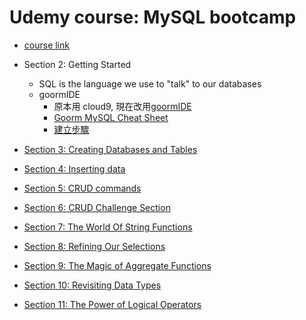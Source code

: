 
# Udemy course: MySQL bootcamp

- [course link](https://www.udemy.com/course/the-ultimate-mysql-bootcamp-go-from-sql-beginner-to-expert/)

- Section 2: Getting Started
  - SQL is the language we use to "talk" to our databases
  - goormIDE
    - 原本用 cloud9, 現在改用[goormIDE](https://ide.goorm.io/)
    - [Goorm MySQL Cheat Sheet](https://gist.github.com/nax3t/767e06f6af0bafc70b4c4cba0c8d38e7)
    - [建立步驟](https://gist.github.com/nax3t/2773378c4d1bada8d66d12f4d5210248)

- [Section 3: Creating Databases and Tables](udemy_mysql_bootcamp/Section3.md)
- [Section 4: Inserting data](udemy_mysql_bootcamp/Section4.md)
- [Section 5: CRUD commands](udemy_mysql_bootcamp/Section5.md)
- [Section 6: CRUD Challenge Section](udemy_mysql_bootcamp/Section6.md)
- [Section 7: The World Of String Functions](udemy_mysql_bootcamp/Section7.md)
- [Section 8: Refining Our Selections](udemy_mysql_bootcamp/Section8.md)
- [Section 9: The Magic of Aggregate Functions](udemy_mysql_bootcamp/Section9.md)
- [Section 10: Revisiting Data Types](udemy_mysql_bootcamp/Section10.md)
- [Section 11: The Power of Logical Operators](udemy_mysql_bootcamp/Section11.md)
